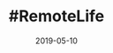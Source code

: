 ---
conference: EntreFEST
location: Cedar Rapids, Iowa
title: "&#35;RemoteLife"
date: 2019-05-10
---
